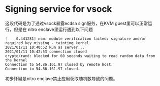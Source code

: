 # Signing service for vsock

这段代码是为了通过vsock暴露ecdsa sign服务，在KVM guest里可以正常运行，但是在
nitro enclave里运行遇到以下问题

```shell
[    0.441281] nsm: module verification failed: signature and/or required key missing - tainting kernel
2021/01/11 10:40:52 Run as server...
2021/01/11 10:42:53 connection closed
crypto/rand: blocked for 60 seconds waiting to read random data from the kernel
Connection to 54.86.161.97 closed by remote host.
Connection to 54.86.161.97 closed.
```

初步怀疑是nitro enclave禁止应用获取随机数导致的问题。
